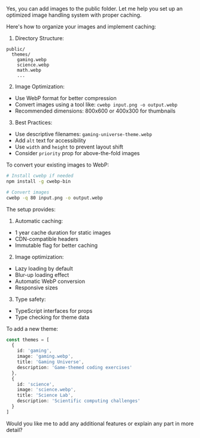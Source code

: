 Yes, you can add images to the public folder. Let me help you set up an optimized image handling system with proper caching.



Here's how to organize your images and implement caching:

1. Directory Structure:
```
public/
  themes/
    gaming.webp
    science.webp
    math.webp
    ...
```

2. Image Optimization:
- Use WebP format for better compression
- Convert images using a tool like: `cwebp input.png -o output.webp`
- Recommended dimensions: 800x600 or 400x300 for thumbnails

3. Best Practices:
- Use descriptive filenames: `gaming-universe-theme.webp`
- Add `alt` text for accessibility
- Use `width` and `height` to prevent layout shift
- Consider `priority` prop for above-the-fold images

To convert your existing images to WebP:

```bash
# Install cwebp if needed
npm install -g cwebp-bin

# Convert images
cwebp -q 80 input.png -o output.webp
```

The setup provides:

1. Automatic caching:
- 1 year cache duration for static images
- CDN-compatible headers
- Immutable flag for better caching

2. Image optimization:
- Lazy loading by default
- Blur-up loading effect
- Automatic WebP conversion
- Responsive sizes

3. Type safety:
- TypeScript interfaces for props
- Type checking for theme data

To add a new theme:

```typescript
const themes = [
  {
    id: 'gaming',
    image: 'gaming.webp',
    title: 'Gaming Universe',
    description: 'Game-themed coding exercises'
  },
  {
    id: 'science',
    image: 'science.webp',
    title: 'Science Lab',
    description: 'Scientific computing challenges'
  }
]
```

Would you like me to add any additional features or explain any part in more detail?